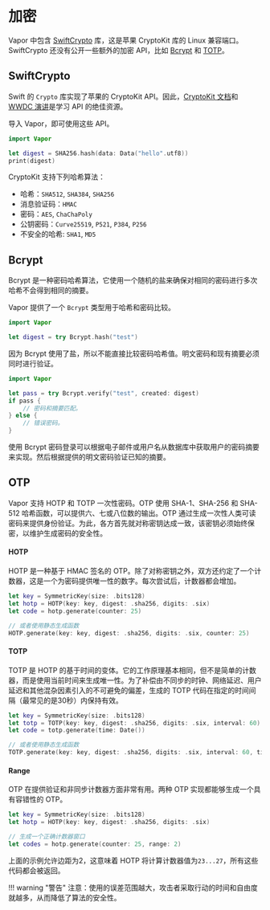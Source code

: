 # 加密

Vapor 中包含 [SwiftCrypto](https://github.com/apple/swift-crypto/) 库，这是苹果 CryptoKit 库的 Linux 兼容端口。SwiftCrypto 还没有公开一些额外的加密 API，比如 [Bcrypt](https://en.wikipedia.org/wiki/Bcrypt) 和 [TOTP](https://en.wikipedia.org/wiki/Time-based_One-time_Password_algorithm)。

## SwiftCrypto

Swift 的 `Crypto` 库实现了苹果的 CryptoKit API。因此，[CryptoKit 文档](https://developer.apple.com/documentation/cryptokit)和 [WWDC 演讲](https://developer.apple.com/videos/play/wwdc2019/709)是学习 API 的绝佳资源。

导入 Vapor，即可使用这些 API。

```swift
import Vapor

let digest = SHA256.hash(data: Data("hello".utf8))
print(digest)
```

CryptoKit 支持下列哈希算法：

- 哈希：`SHA512`, `SHA384`, `SHA256`
- 消息验证码：`HMAC`
- 密码：`AES`, `ChaChaPoly`
- 公钥密码：`Curve25519`, `P521`, `P384`, `P256`
- 不安全的哈希: `SHA1`, `MD5`

## Bcrypt

Bcrypt 是一种密码哈希算法，它使用一个随机的盐来确保对相同的密码进行多次哈希不会得到相同的摘要。

Vapor 提供了一个 `Bcrypt` 类型用于哈希和密码比较。

```swift
import Vapor

let digest = try Bcrypt.hash("test")
```

因为 Bcrypt 使用了盐，所以不能直接比较密码哈希值。明文密码和现有摘要必须同时进行验证。

```swift
import Vapor

let pass = try Bcrypt.verify("test", created: digest)
if pass {
	// 密码和摘要匹配。
} else {
	// 错误密码。
}
```

使用 Bcrypt 密码登录可以根据电子邮件或用户名从数据库中获取用户的密码摘要来实现。然后根据提供的明文密码验证已知的摘要。

## OTP

Vapor 支持 HOTP 和 TOTP 一次性密码。OTP 使用 SHA-1、SHA-256 和 SHA-512 哈希函数，可以提供六、七或八位数的输出。OTP 通过生成一次性人类可读密码来提供身份验证。为此，各方首先就对称密钥达成一致，该密钥必须始终保密，以维护生成密码的安全性。

#### HOTP

HOTP 是一种基于 HMAC 签名的 OTP。除了对称密钥之外，双方还约定了一个计数器，这是一个为密码提供唯一性的数字。每次尝试后，计数器都会增加。

```swift
let key = SymmetricKey(size: .bits128)
let hotp = HOTP(key: key, digest: .sha256, digits: .six)
let code = hotp.generate(counter: 25)

// 或者使用静态生成函数
HOTP.generate(key: key, digest: .sha256, digits: .six, counter: 25)
```

#### TOTP

TOTP 是 HOTP 的基于时间的变体。它的工作原理基本相同，但不是简单的计数器，而是使用当前时间来生成唯一性。为了补偿由不同步的时钟、网络延迟、用户延迟和其他混杂因素引入的不可避免的偏差，生成的 TOTP 代码在指定的时间间隔（最常见的是30秒）内保持有效。

```swift
let key = SymmetricKey(size: .bits128)
let totp = TOTP(key: key, digest: .sha256, digits: .six, interval: 60)
let code = totp.generate(time: Date())

// 或者使用静态生成函数
TOTP.generate(key: key, digest: .sha256, digits: .six, interval: 60, time: Date())
```

#### Range

OTP 在提供验证和非同步计数器方面非常有用。两种 OTP 实现都能够生成一个具有容错性的 OTP。

```swift
let key = SymmetricKey(size: .bits128)
let hotp = HOTP(key: key, digest: .sha256, digits: .six)

// 生成一个正确计数器窗口
let codes = hotp.generate(counter: 25, range: 2)
```

上面的示例允许边距为2，这意味着 HOTP 将计算计数器值为`23...27`，所有这些代码都会被返回。

!!! warning "警告"
	注意：使用的误差范围越大，攻击者采取行动的时间和自由度就越多，从而降低了算法的安全性。
